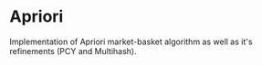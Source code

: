 # Apriori
Implementation of Apriori market-basket algorithm as well as it's refinements (PCY and Multihash).
